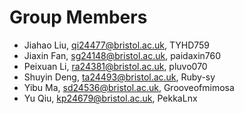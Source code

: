 # Group Members

- Jiahao Liu, qi24477@bristol.ac.uk, TYHD759 
- Jiaxin Fan, sg24148@bristol.ac.uk, paidaxin760
- Peixuan Li, ra24381@bristol.ac.uk, pluvo070
- Shuyin Deng, ta24493@bristol.ac.uk, Ruby-sy
- Yibu Ma, sd24536@bristol.ac.uk, Grooveofmimosa
- Yu Qiu, kp24679@bristol.ac.uk, PekkaLnx
  


